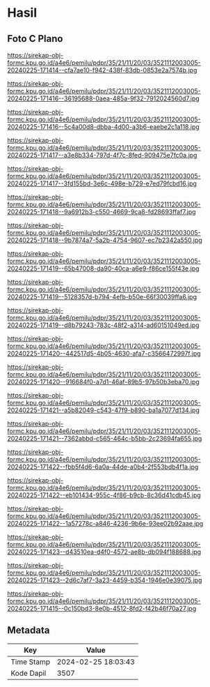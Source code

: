 # Hasil

## Foto C Plano

https://sirekap-obj-formc.kpu.go.id/a4e6/pemilu/pdpr/35/21/11/20/03/3521112003005-20240225-171414--cfa7ae10-f942-438f-83db-0853e2a7574b.jpg

https://sirekap-obj-formc.kpu.go.id/a4e6/pemilu/pdpr/35/21/11/20/03/3521112003005-20240225-171416--36195688-0aea-485a-9f32-7912024560d7.jpg

https://sirekap-obj-formc.kpu.go.id/a4e6/pemilu/pdpr/35/21/11/20/03/3521112003005-20240225-171416--5c4a00d8-dbba-4d00-a3b6-eaebe2c1a118.jpg

https://sirekap-obj-formc.kpu.go.id/a4e6/pemilu/pdpr/35/21/11/20/03/3521112003005-20240225-171417--a3e8b334-797d-4f7c-8fed-909475e7fc0a.jpg

https://sirekap-obj-formc.kpu.go.id/a4e6/pemilu/pdpr/35/21/11/20/03/3521112003005-20240225-171417--3fd155bd-3e6c-498e-b729-e7ed79fcbd16.jpg

https://sirekap-obj-formc.kpu.go.id/a4e6/pemilu/pdpr/35/21/11/20/03/3521112003005-20240225-171418--9a6912b3-c550-4669-9ca8-fd28693ffaf7.jpg

https://sirekap-obj-formc.kpu.go.id/a4e6/pemilu/pdpr/35/21/11/20/03/3521112003005-20240225-171418--9b7874a7-5a2b-4754-9607-ec7b2342a550.jpg

https://sirekap-obj-formc.kpu.go.id/a4e6/pemilu/pdpr/35/21/11/20/03/3521112003005-20240225-171419--65b47008-da90-40ca-a6e9-f86ce155f43e.jpg

https://sirekap-obj-formc.kpu.go.id/a4e6/pemilu/pdpr/35/21/11/20/03/3521112003005-20240225-171419--5128357d-b794-4efb-b50e-66f30039ffa6.jpg

https://sirekap-obj-formc.kpu.go.id/a4e6/pemilu/pdpr/35/21/11/20/03/3521112003005-20240225-171419--d8b79243-783c-48f2-a314-ad60151049ed.jpg

https://sirekap-obj-formc.kpu.go.id/a4e6/pemilu/pdpr/35/21/11/20/03/3521112003005-20240225-171420--442517d5-4b05-4630-afa7-c3566472997f.jpg

https://sirekap-obj-formc.kpu.go.id/a4e6/pemilu/pdpr/35/21/11/20/03/3521112003005-20240225-171420--916684f0-a7d1-46af-89b5-97b50b3eba70.jpg

https://sirekap-obj-formc.kpu.go.id/a4e6/pemilu/pdpr/35/21/11/20/03/3521112003005-20240225-171421--a5b82049-c543-47f9-b890-ba1a7077d134.jpg

https://sirekap-obj-formc.kpu.go.id/a4e6/pemilu/pdpr/35/21/11/20/03/3521112003005-20240225-171421--7362abbd-c565-464c-b5bb-2c23694fa655.jpg

https://sirekap-obj-formc.kpu.go.id/a4e6/pemilu/pdpr/35/21/11/20/03/3521112003005-20240225-171422--fbb5f4d6-6a0a-44de-a0b4-2f553bdb4f1a.jpg

https://sirekap-obj-formc.kpu.go.id/a4e6/pemilu/pdpr/35/21/11/20/03/3521112003005-20240225-171422--eb101434-955c-4f86-b9cb-8c36d41cdb45.jpg

https://sirekap-obj-formc.kpu.go.id/a4e6/pemilu/pdpr/35/21/11/20/03/3521112003005-20240225-171422--1a57278c-a846-4236-9b6e-93ee02b92aae.jpg

https://sirekap-obj-formc.kpu.go.id/a4e6/pemilu/pdpr/35/21/11/20/03/3521112003005-20240225-171423--d43510ea-d4f0-4572-ae8b-db094f188688.jpg

https://sirekap-obj-formc.kpu.go.id/a4e6/pemilu/pdpr/35/21/11/20/03/3521112003005-20240225-171423--2d6c7af7-3a23-4459-b354-1946e0e39075.jpg

https://sirekap-obj-formc.kpu.go.id/a4e6/pemilu/pdpr/35/21/11/20/03/3521112003005-20240225-171415--0c150bd3-8e0b-4512-8fd2-f42b46f70a27.jpg


## Metadata

| Key        | Value               |
| ---------- | ------------------- |
| Time Stamp | 2024-02-25 18:03:43 |
| Kode Dapil | 3507                |



